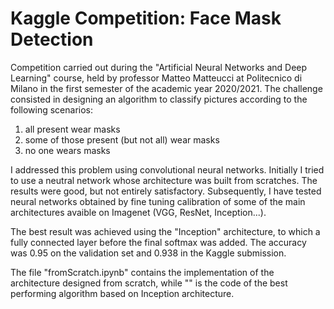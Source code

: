 # Kaggle Competition: Face Mask Detection

Competition carried out during the "Artificial Neural Networks and Deep Learning" course, held by professor Matteo Matteucci at Politecnico di Milano in the first semester of the academic year 2020/2021. The challenge consisted in designing an algorithm to classify pictures according to the following scenarios:
1) all present wear masks
2) some of those present (but not all) wear masks
3) no one wears masks

I addressed this problem using convolutional neural networks.
Initially I tried to use a neutral network whose architecture was built from scratches. The results were good, but not entirely satisfactory.
Subsequently, I have tested neural networks obtained by fine tuning calibration of some of the main architectures avaible on Imagenet (VGG, ResNet, Inception...).

The best result was achieved using the "Inception" architecture, to which a fully connected layer before the final softmax was added. The accuracy was 0.95 on the validation set and 0.938 in the Kaggle submission.

The file "fromScratch.ipynb" contains the implementation of the architecture designed from scratch, while "" is the code of the best performing algorithm based on Inception architecture. 
